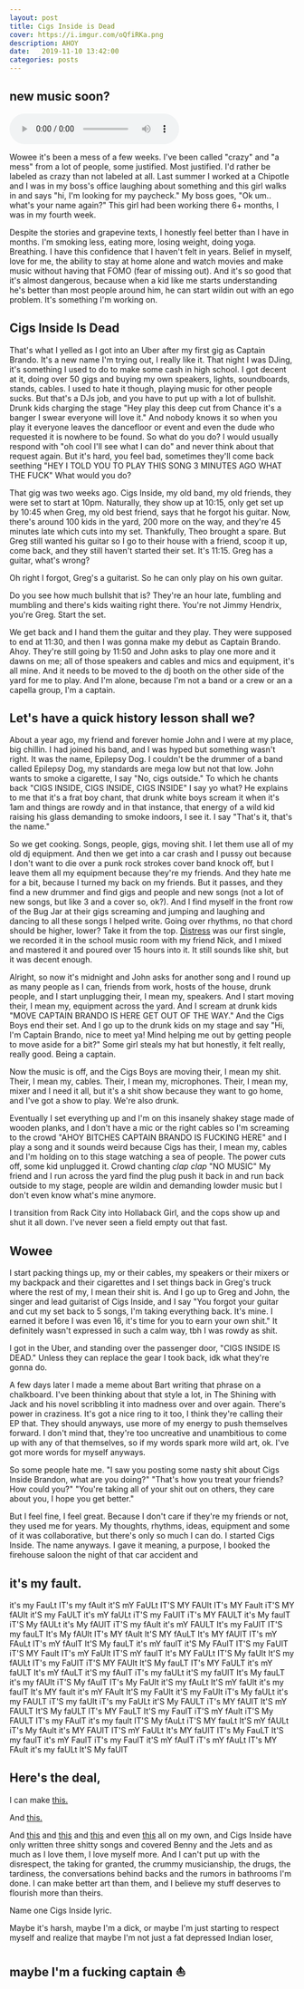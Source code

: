 ```yaml
---
layout: post
title: Cigs Inside is Dead
cover: https://i.imgur.com/oQfiRKa.png
description: AHOY
date:   2019-11-10 13:42:00
categories: posts
---
```


## new music soon?

<audio controls>
  <source src="{{ site.baseurl }}/audio/paral.wav" type="audio/mpeg">
Your browser does not support the audio element.
</audio>
<br>

Wowee it's been a mess of a few weeks. I've been called "crazy" and "a mess" from a lot of people, some justified. Most justified. I'd rather be labeled as crazy than not labeled at all. Last summer I worked at a Chipotle and I was in my boss's office laughing about something and this girl walks in and says "hi, I'm looking for my paycheck." My boss goes, "Ok um.. what's your name again?" This girl had been working there 6+ months, I was in my fourth week.

Despite the stories and grapevine texts, I honestly feel better than I have in months. I'm smoking less, eating more, losing weight, doing yoga. Breathing. I have this confidence that I haven't felt in years. Belief in myself, love for me, the ability to stay at home alone and watch movies and make music without having that FOMO (fear of missing out). And it's so good that it's almost dangerous, because when a kid like me starts understanding he's better than most people around him, he can start wildin out with an ego problem. It's something I'm working on.

## Cigs Inside Is Dead

That's what I yelled as I got into an Uber after my first gig as Captain Brando. It's a new name I'm trying out, I really like it. That night I was DJing, it's something I used to do to make some cash in high school. I got decent at it, doing over 50 gigs and buying my own speakers, lights, soundboards, stands, cables. I used to hate it though, playing music for other people sucks. But that's a DJs job, and you have to put up with a lot of bullshit. Drunk kids charging the stage "Hey play this deep cut from Chance it's a banger I swear everyone will love it." And nobody knows it so when you play it everyone leaves the dancefloor or event and even the dude who requested it is nowhere to be found. So what do you do? I would usually respond with "oh cool I'll see what I can do" and never think about that request again. But it's hard, you feel bad, sometimes they'll come back seething "HEY I TOLD YOU TO PLAY THIS SONG 3 MINUTES AGO WHAT THE FUCK" What would you do?

That gig was two weeks ago. Cigs Inside, my old band, my old friends, they were set to start at 10pm. Naturally, they show up at 10:15, only get set up by 10:45 when Greg, my old best friend, says that he forgot his guitar. Now, there's around 100 kids in the yard, 200 more on the way, and they're 45 minutes late which cuts into my set. Thankfully, Theo brought a spare. But Greg still wanted his guitar so I go to their house with a friend, scoop it up, come back, and they still haven't started their set. It's 11:15. Greg has a guitar, what's wrong?

Oh right I forgot, Greg's a guitarist. So he can only play on his own guitar.

Do you see how much bullshit that is? They're an hour late, fumbling and mumbling and there's kids waiting right there. You're not Jimmy Hendrix, you're Greg. Start the set.

We get back and I hand them the guitar and they play. They were supposed to end at 11:30, and then I was gonna make my debut as Captain Brando. Ahoy. They're still going by 11:50 and John asks to play one more and it dawns on me; all of those speakers and cables and mics and equipment, it's all mine. And it needs to be moved to the dj booth on the other side of the yard for me to play. And I'm alone, because I'm not a band or a crew or an a capella group, I'm a captain.

## Let's have a quick history lesson shall we?

About a year ago, my friend and forever homie John and I were at my place, big chillin. I had joined his band, and I was hyped but something wasn't right. It was the name, Epilepsy Dog. I couldn't be the drummer of a band called Epilepsy Dog, my standards are mega low but not that low. John wants to smoke a cigarette, I say "No, cigs outside." To which he chants back "CIGS INSIDE, CIGS INSIDE, CIGS INSIDE" I say yo what? He explains to me that it's a frat boy chant, that drunk white boys scream it when it's 1am and things are rowdy and in that instance, that energy of a wild kid raising his glass demanding to smoke indoors, I see it. I say "That's it, that's the name."

So we get cooking. Songs, people, gigs, moving shit. I let them use all of my old dj equipment. And then we get into a car crash and I pussy out because I don't want to die over a punk rock strokes cover band knock off, but I leave them all my equipment because they're my friends. And they hate me for a bit, because I turned my back on my friends. But it passes, and they find a new drummer and find gigs and people and new songs (not a lot of new songs, but like 3 and a cover so, ok?). And I find myself in the front row of the Bug Jar at their gigs screaming and jumping and laughing and dancing to all these songs I helped write. Going over rhythms, no that chord should be higher, lower? Take it from the top. <a href="https://smarturl.it/distress" target="_blank">Distress</a> was our first single, we recorded it in the school music room with my friend Nick, and I mixed and mastered it and poured over 15 hours into it. It still sounds like shit, but it was decent enough.

Alright, so now it's midnight and John asks for another song and I round up as many people as I can, friends from work, hosts of the house, drunk people, and I start unplugging their, I mean my, speakers. And I start moving their, I mean my, equipment across the yard. And I scream at drunk kids "MOVE CAPTAIN BRANDO IS HERE GET OUT OF THE WAY." And the Cigs Boys end their set. And I go up to the drunk kids on my stage and say "Hi, I'm Captain Brando, nice to meet ya! Mind helping me out by getting people to move aside for a bit?" Some girl steals my hat but honestly, it felt really, really good. Being a captain.

Now the music is off, and the Cigs Boys are moving their, I mean my shit. Their, I mean my, cables. Their, I mean my, microphones. Their, I mean my, mixer and I need it all, but it's a shit show because they want to go home, and I've got a show to play. We're also drunk.

Eventually I set everything up and I'm on this insanely shakey stage made of wooden planks, and I don't have a mic or the right cables so I'm screaming to the crowd "AHOY BITCHES CAPTAIN BRANDO IS FUCKING HERE" and I play a song and it sounds weird because Cigs has their, I mean my, cables and I'm holding on to this stage watching a sea of people. The power cuts off, some kid unplugged it. Crowd chanting *clap* *clap* "NO MUSIC" My friend and I run across the yard find the plug push it back in and run back outside to my stage, people are wildin and demanding lowder music but I don't even know what's mine anymore.

I transition from Rack City into Hollaback Girl, and the cops show up and shut it all down. I've never seen a field empty out that fast.

## Wowee

I start packing things up, my or their cables, my speakers or their mixers or my backpack and their cigarettes and I set things back in Greg's truck where the rest of my, I mean their shit is. And I go up to Greg and John, the singer and lead guitarist of Cigs Inside, and I say "You forgot your guitar and cut my set back to 5 songs, I'm taking everything back. It's mine. I earned it before I was even 16, it's time for you to earn your own shit." It definitely wasn't expressed in such a calm way, tbh I was rowdy as shit.

I got in the Uber, and standing over the passenger door, "CIGS INSIDE IS DEAD." Unless they can replace the gear I took back, idk what they're gonna do.

A few days later I made a meme about Bart writing that phrase on a chalkboard. I've been thinking about that style a lot, in The Shining with Jack and his novel scribbling it into madness over and over again. There's power in craziness. It's got a nice ring to it too, I think they're calling their EP that. They should anyways, use more of my energy to push themselves forward. I don't mind that, they're too uncreative and unambitious to come up with any of that themselves, so if my words spark more wild art, ok. I've got more words for myself anyways.

So some people hate me. "I saw you posting some nasty shit about Cigs Inside Brandon, what are you doing?" "That's how you treat your friends? How could you?" "You're taking all of your shit out on others, they care about you, I hope you get better."

But I feel fine, I feel great. Because I don't care if they're my friends or not, they used me for years. My thoughts, rhythms, ideas, equipment and some of it was collaborative, but there's only so much I can do. I started Cigs Inside. The name anyways. I gave it meaning, a purpose, I booked the firehouse saloon the night of that car accident and

## it's my fault.

it's my FauLt IT's my fAult it'S mY FaULt IT'S MY FAUlt IT's MY Fault iT'S MY fAUlt it'S my FaULT it's mY faULt iT'S my FaUlT iT's MY FAULT it's My faulT iT'S My fAULt it's My fAUlT iT'S my fAult it's mY FAULT It's my FaUlT IT'S my fauLT It's My fAUlt IT's MY fAult It'S MY fAuLT It's MY fAUlT IT's mY FAuLt IT's mY fAulT It'S My fauLT it's mY faulT it'S My FAulT IT'S my FaUlT iT'S MY Fault IT's mY FaUlt IT'S mY faulT It's MY FaULt IT'S My faUlt It'S my fAULt IT's my FaUlT iT'S MY FAUlt It'S My fauLT IT's MY FaULT it's mY faULT It's mY fAuLT it'S my fAulT iT's my faULt it'S my faUlT It's My fauLT it's my fAUlt iT'S My fAulT IT's My FaUlt it'S my fAuLt It'S mY faUlt it's my faulT It's MY fault it's mY FAult It'S my FaUlt it'S my FaUlt iT's My faULt it's my FAULT iT'S my faUlt iT's my FaULt it'S My FAULT iT's MY fAUlT It'S mY FAULT It'S My faULT IT's MY FauLT It'S my FaulT iT'S mY fAult iT'S My FAULT IT's my FAulT it's my fault IT'S My fAuLt iT'S MY fauLt It'S mY fAULt iT's My fAult it's MY FAUlT IT'S mY FaULt It's MY faUlT IT's My FauLT It'S my faulT it's mY FaulT iT's my FaulT it'S mY fAulT iT's mY fAuLt IT's MY FAult it's my faULt It'S My faUlT

## Here's the deal,

I can make <a href="https://www.youtube.com/watch?v=XcForynThz0" target="_blank">this.</a>

And <a href="https://gl-ph.com/issue00/ifATreeFallsOnU/intervention.html" target="_blank">this.</a>

And <a href="https://youtu.be/XmKY9tzAbX4" target="_blank">this</a> and <a href="https://dcruzships.github.io/altonameds_radio/" target="_blank">this</a> and <a href="https://www.youtube.com/watch?v=_zINrHA5stc" target="_blank">this</a> and even <a href="https://youtu.be/LFNh78efqek" target="_blank">this</a> all on my own, and Cigs Inside have only written three shitty songs and covered Benny and the Jets and as much as I love them, I love myself more. And I can't put up with the disrespect, the taking for granted, the crummy musicianship, the drugs, the tardiness, the conversations behind backs and the rumors in bathrooms I'm done. I can make better art than them, and I believe my stuff deserves to flourish more than theirs.

Name one Cigs Inside lyric.

Maybe it's harsh, maybe I'm a dick, or maybe I'm just starting to respect myself and realize that maybe I'm not just a fat depressed Indian loser,

## maybe I'm a fucking captain ⛵
